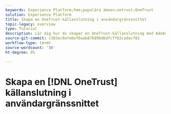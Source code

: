 ```yaml
---
keywords: Experience Platform;hem;populära ämnen;ontrust;OneTrust
solution: Experience Platform
title: Skapa en OneTrust-källanslutning i användargränssnittet
topic-legacy: overview
type: Tutorial
description: Lär dig hur du skapar en OneTrust-källanslutning med Adobe Experience Platform-gränssnittet.
source-git-commit: c383ec9afe0ef0aab876890d6dfcff82cadacf82
workflow-type: tm+mt
source-wordcount: '36'
ht-degree: 0%

---
```


# Skapa en [!DNL OneTrust] källanslutning i användargränssnittet
